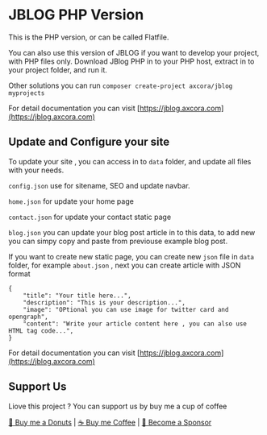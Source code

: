 # JBLOG PHP Version

This is the PHP version, or can be called Flatfile.

You can also use this version of JBLOG if you want to develop your project, with PHP files only.
Download JBlog PHP in to your PHP host, extract in to your project folder, and run it.

Other solutions you can run `composer create-project axcora/jblog myprojects`

For detail documentation you can visit [https://jblog.axcora.com](https://jblog.axcora.com)

## Update and Configure your site

To update your site , you can access in to `data` folder, and update all files with your needs.

`config.json` use for sitename, SEO and update navbar.

`home.json` for update your home page

`contact.json` for update your contact static page

`blog.json` you can update your blog post article in to this data, to add new you can simpy copy and paste from previouse example blog post.

If you want to create new static page, you can create new `json` file in `data` folder, for example `about.json` , next you can create article with JSON format

```
{
    "title": "Your title here...",
    "description": "This is your description...",
    "image": "OPtional you can use image for twitter card and opengraph",
    "content": "Write your article content here , you can also use HTML tag code...",
}
```

For detail documentation you can visit [https://jblog.axcora.com](https://jblog.axcora.com)

## Support Us

Liove this project ? You can support us by buy me a cup of coffee

 [🍩 Buy me a Donuts](https://creativitaz.gumroad.com/coffee)  | [☕ Buy me Coffee](https://www.paypal.com/cgi-bin/webscr?cmd=_s-xclick&hosted_button_id=JVZVXBC4N9DAN) | [🚀 Become a Sponsor](https://github.com/sponsors/mesinkasir) 

